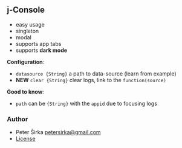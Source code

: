 ## j-Console

- easy usage
- singleton
- modal
- supports app tabs
- supports __dark mode__

__Configuration__:

- `datasource {String}` a path to data-source (learn from example)
- __NEW__ `clear {String}` clear logs, link to the `function(source)`

__Good to know__:

- `path` can be `{String}` with the `appid` due to focusing logs

### Author

- Peter Širka <petersirka@gmail.com>
- [License](https://www.totaljs.com/license/)